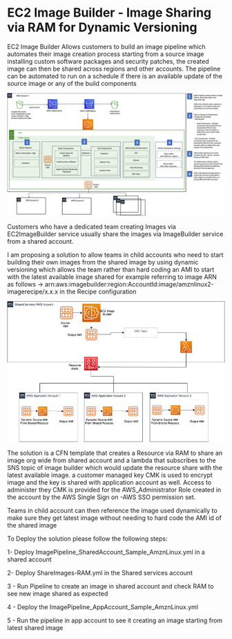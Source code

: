 # EC2 Image Builder - Image Sharing via RAM for Dynamic Versioning

EC2 Image Builder Allows customers to build an image pipeline which automates their image creation process starting from a source image installing custom software packages and security patches, the created image can then be shared across regions and other accounts.
The pipeline can be automated to run on a schedule if there is an available update of the source image or any of the build components 


![EC2 Image Builder Flow](./EC2ImageBuilder.png)

Customers who have a dedicated team creating Images via EC2ImageBuilder service usually share the images via ImageBuilder service from a shared account.

I am proposing a solution to allow teams in child accounts who need to start building their own images from the shared image by using dynamic versioning which allows the team rather than hard coding an AMI to start with the latest available image shared
for example referring to image ARN as follows -> arn:aws:imagebuilder:region:AccountId:image/amznlinux2-imagerecipe/x.x.x in the Recipe configuration

![EC2 Image Sharing](./EC2ImageBuilder-Sharing.png)

The solution is a CFN template that creates a Resource via RAM to share an image org wide from shared account and a lambda that subscribes to the SNS topic of image builder which would update the resource share with the latest available image.
a customer managed key CMK is used to encrypt image and the key is shared with application account as well.
Access to administer they CMK is provided for the AWS_Administrator Role created in the account by the AWS Single Sign on -AWS SSO permission set.

Teams in child account can then reference the image used dynamically to make sure they get latest image without needing to hard code the AMI id of the shared image

To Deploy the solution please follow the following steps:

1- Deploy ImagePipeline_SharedAccount_Sample_AmznLinux.yml in a shared account

2- Deploy ShareImages-RAM.yml in the Shared services account

3 - Run Pipeline to create an image in shared account and check RAM to see new image shared as expected

4 - Deploy the ImagePipeline_AppAccount_Sample_AmznLinux.yml

5 - Run the pipeline in app account to see it creating an image starting from latest shared image
